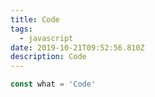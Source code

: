 ```yaml
---
title: Code
tags:
  - javascript
date: 2019-10-21T09:52:56.810Z
description: Code
---
```

```javascript
const what = 'Code'
```
